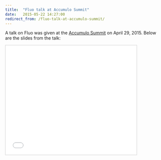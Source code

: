 ```yaml
---
title:  "Fluo talk at Accumulo Summit"
date:   2015-05-22 14:27:00
redirect_from: /fluo-talk-at-accumulo-summit/
---
```


A talk on Fluo was given at the [Accumulo Summit][1] on April 29, 2015.  Below are the slides from the talk:

<iframe src="//www.slideshare.net/slideshow/embed_code/key/kBl6Jb591OhY9Y" width="425" height="355" frameborder="0" marginwidth="0" marginheight="0" scrolling="no" style="border:1px solid #CCC; border-width:1px; margin-bottom:5px; max-width: 100%;" allowfullscreen> </iframe>

[1]: http://accumulosummit.com/

